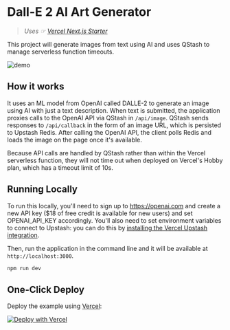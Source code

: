 # Dall-E 2 AI Art Generator

> *Uses ☞ [Vercel Next.js Starter](https://vercel.com/templates/next.js/dall-e)*

This project will generate images from text using AI and uses QStash to manage serverless function timeouts.

![demo](https://vercel.com/_next/image?url=https%3A%2F%2Fimages.ctfassets.net%2Fe5382hct74si%2F3ulf3cJhGCjsBEoALnQd6c%2Fde6a1bddc1eae9422d73e285cd879a6e%2FCleanShot_2022-12-09_at_09.28.09.png&w=2048&q=75 "demo")

<!-- ![OG Image](/public/ogimage.png) -->

## How it works

It uses an ML model from OpenAI called DALLE-2 to generate an image using AI with just a text description. When text is submitted, the application proxies calls to the OpenAI API via QStash in `/api/image`. QStash sends responses to `/api/callback` in the form of an image URL, which is persisted to Upstash Redis. After calling the OpenAI API, the client polls Redis and loads the image on the page once it's available.

Because API calls are handled by QStash rather than within the Vercel serverless function, they will not time out when deployed on Vercel's Hobby plan, which has a timeout limit of 10s.

## Running Locally

To run this locally, you'll need to sign up to https://openai.com and create a new API key ($18 of free credit is available for new users) and set OPENAI_API_KEY accordingly. You'll also need to set environment variables to connect to Upstash: you can do this by [installing the Vercel Upstash integration](https://vercel.com/integrations/upstash).

Then, run the application in the command line and it will be available at `http://localhost:3000`.

```bash
npm run dev
```

## One-Click Deploy

Deploy the example using [Vercel](https://vercel.com?utm_source=github&utm_medium=readme&utm_campaign=vercel-examples):

[![Deploy with Vercel](https://vercel.com/button)](https://vercel.com/new/randomteam/clone?demo-title=Dall-E%202%20AI%20Art%20Generator&demo-description=Dall-E%202%20frontend%20using%20Upstash%20for%20message%20queue%20%2B%20Redis.&demo-url=https%3A%2F%2Fdalle-2.vercel.app%2F&demo-image=%2F%2Fimages.ctfassets.net%2Fe5382hct74si%2F3ulf3cJhGCjsBEoALnQd6c%2Fde6a1bddc1eae9422d73e285cd879a6e%2FCleanShot_2022-12-09_at_09.28.09.png&project-name=Dall-E%202%20AI%20Art%20Generator&repository-name=dall-e&repository-url=https%3A%2F%2Fgithub.com%2Fdomeccleston%2Fdalle-2&from=templates&integration-ids=oac_V3R1GIpkoJorr6fqyiwdhl17&env=OPENAI_API_KEY&envDescription=Get%20an%20API%20key%20at%20OpenAI%3A&envLink=https%3A%2F%2Fopenai.com)
